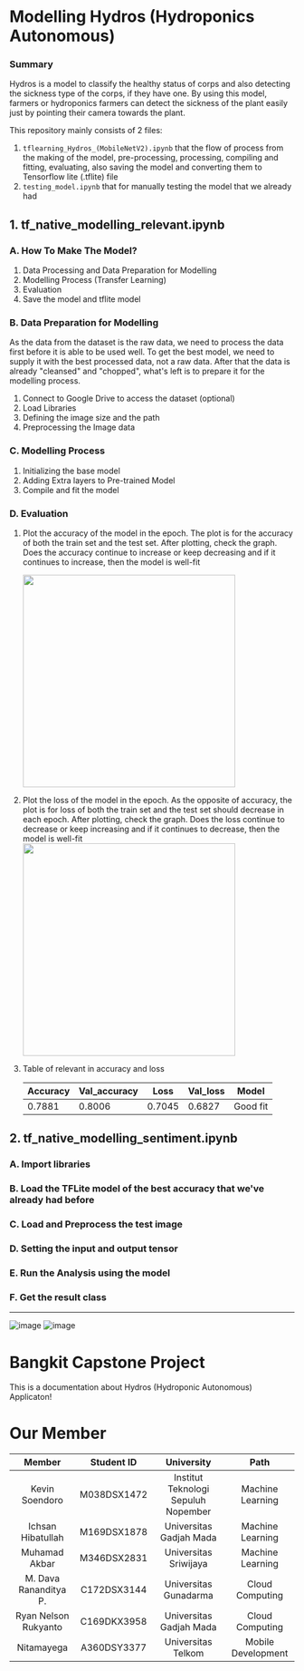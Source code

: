 # Modelling Hydros (Hydroponics Autonomous)


### Summary
Hydros is a model to classify the healthy status of corps and also detecting the sickness type of the corps, if they have one. By using this model, farmers or hydroponics farmers can detect the sickness of the plant easily just by pointing their camera towards the plant.

This repository mainly consists of 2 files:
1. `tflearning_Hydros_(MobileNetV2).ipynb` that the flow of process from the making of the model, pre-processing, processing, compiling and fitting, evaluating, also saving the model and converting them to Tensorflow lite (.tflite) file
3. `testing_model.ipynb` that for manually testing the model that we already had

## 1. tf_native_modelling_relevant.ipynb
### A. How To Make The Model?
1. Data Processing and Data Preparation for Modelling
2. Modelling Process (Transfer Learning)
3. Evaluation
4. Save the model and tflite model

### B. Data Preparation for Modelling
As the data from the dataset is the raw data, we need to process the data first before it is able to be used well. To get the best model, we need to supply it with the best processed data, not a raw data. After that the data is already "cleansed" and "chopped", what's left is to prepare it for the modelling process.
1. Connect to Google Drive to access the dataset (optional)
2. Load Libraries
3. Defining the image size and the path
4. Preprocessing the Image data

### C. Modelling Process
1. Initializing the base model
2. Adding Extra layers to Pre-trained Model
3. Compile and fit the model

### D. Evaluation
1. Plot the accuracy of the model in the epoch. The plot is for the accuracy of both the train set and the test set. After plotting, check the graph. Does the accuracy continue to increase or keep decreasing and if it continues to increase, then the model is well-fit 
               
      <img src="https://github.com/kevinsoendoro/hydros/edit/ml-development/blob/ml-development/image/model_acc" width="375" />

2. Plot the loss of the model in the epoch. As the opposite of accuracy, the plot is for loss of both the train set and the test set should decrease in each epoch. After plotting, check the graph. Does the loss continue to decrease or keep increasing and if it continues to decrease, then the model is well-fit                         
               <img src="https://github.com/kevinsoendoro/hydros/edit/ml-development/blob/ml-development/image/model_loss.png" width="375" />
               
3. Table of relevant in accuracy and loss

   | Accuracy | Val_accuracy | Loss   | Val_loss | Model    |
   | -------- | ------------ | ------ | -------- | -------- |
   | 0.7881   | 0.8006       | 0.7045 | 0.6827   | Good fit |
   

## 2. tf_native_modelling_sentiment.ipynb
### A. Import libraries

### B. Load the TFLite model of the best accuracy that we've already had before

### C. Load and Preprocess the test image

### D. Setting the input and output tensor

### E. Run the Analysis using the model

### F. Get the result class

---

![image](https://i.ibb.co/PtmxJvN/Hydros-Logo-318.png)
![image](https://i.ibb.co/CzVRCh5/msedge-GYR2-Tsp95t.png)

# Bangkit Capstone Project
This is a documentation about Hydros (Hydroponic Autonomous) Applicaton!

# Our Member
|            Member           | Student ID  |               University               |        Path         |
| :-------------------------: | :---------: | :------------------------------------: | :-----------------: |
|        Kevin Soendoro       | M038DSX1472 |  Institut Teknologi Sepuluh Nopember   |  Machine Learning   |
|      Ichsan Hibatullah      | M169DSX1878 |        Universitas Gadjah Mada         |  Machine Learning   |
|        Muhamad Akbar        | M346DSX2831 |         Universitas Sriwijaya          |  Machine Learning   |
|    M. Dava Rananditya P.    | C172DSX3144 |         Universitas Gunadarma          |   Cloud Computing   |
|    Ryan Nelson Rukyanto     | C169DKX3958 |        Universitas Gadjah Mada         |   Cloud Computing   |
|         Nitamayega          | A360DSY3377 |           Universitas Telkom           |  Mobile Development |
